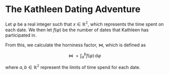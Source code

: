 # The Kathleen Dating Adventure

Let $\varphi$ be a real integer such that $x \in \mathbb{R^2}$, which represents the time spent on each date. We then let $f(\varphi)$ be the number of dates that Kathleen has participated in.

From this, we calculate the horniness factor, $\bowtie$, which is defined as

$$
\bowtie \ = \int_{a}^{b} f(\varphi) \, \text{d} \varphi
$$

where $a, b \in \mathbb{R^2}$ represent the limits of time spend for each date.
